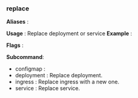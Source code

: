 
### replace

**Aliases**   :
  
**Usage**     :
 Replace deployment or service
**Example**   :
  
**Flags**     :
  
**Subcommand**:
  + configmap : 
  + deployment : Replace deployment.
  + ingress : Replace ingress with a new one.
  + service : Replace service.
  
